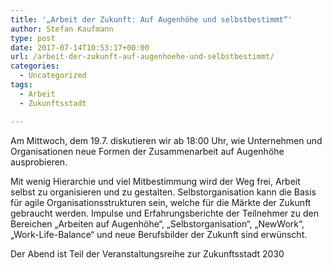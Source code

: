 ```yaml
---
title: '„Arbeit der Zukunft: Auf Augenhöhe und selbstbestimmt“'
author: Stefan Kaufmann
type: post
date: 2017-07-14T10:53:17+00:00
url: /arbeit-der-zukunft-auf-augenhoehe-und-selbstbestimmt/
categories:
  - Uncategorized
tags:
  - Arbeit
  - Zukunftsstadt

---
```

Am Mittwoch, dem 19.7. diskutieren wir ab 18:00 Uhr, wie Unternehmen und Organisationen neue Formen der Zusammenarbeit auf Augenhöhe ausprobieren. 

Mit wenig Hierarchie und viel Mitbestimmung wird der Weg frei, Arbeit selbst zu organisieren und zu gestalten. Selbstorganisation kann die Basis für agile Organisationsstrukturen sein, welche für die Märkte der Zukunft gebraucht werden. Impulse und Erfahrungsberichte der Teilnehmer zu den Bereichen &#8222;Arbeiten auf Augenhöhe&#8220;, &#8222;Selbstorganisation&#8220;, &#8222;NewWork&#8220;, &#8222;Work-Life-Balance&#8220; und neue Berufsbilder der Zukunft sind erwünscht.

Der Abend ist Teil der Veranstaltungsreihe zur Zukunftsstadt 2030